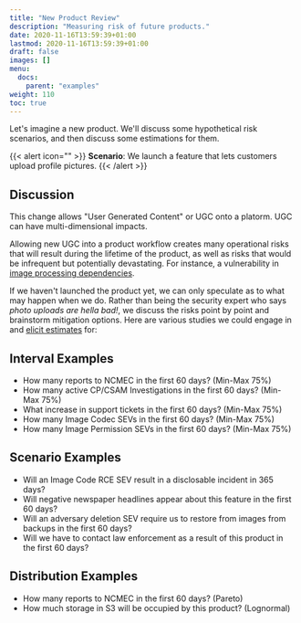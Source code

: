 ```yaml
---
title: "New Product Review"
description: "Measuring risk of future products."
date: 2020-11-16T13:59:39+01:00
lastmod: 2020-11-16T13:59:39+01:00
draft: false
images: []
menu:
  docs:
    parent: "examples"
weight: 110
toc: true
---
```


Let's imagine a new product. We'll discuss some hypothetical risk scenarios, and then discuss some estimations for them.


{{< alert icon="" >}}
**Scenario**:
We launch a feature that lets customers upload profile pictures. 
{{< /alert >}}

## Discussion 
This change allows "User Generated Content" or UGC onto a platorm. UGC can have multi-dimensional impacts.

Allowing new UGC into a product workflow creates many operational risks that will result during the lifetime of the product, as well as risks that would be infrequent but potentially devastating. For instance, a vulnerability in [image processing dependencies](https://imagetragick.com/). 

If we haven't launched the product yet, we can only speculate as to what may happen when we do. Rather than being the security expert who says *photo uploads are hella bad!*, we discuss the risks point by point and brainstorm mitigation options. Here are various studies we could engage in and [elicit estimates](/docs/estimation/expert-elicitation) for:

## Interval Examples

- How many reports to NCMEC in the first 60 days? (Min-Max 75%)
- How many active CP/CSAM Investigations in the first 60 days? (Min-Max 75%)
- What increase in support tickets in the first 60 days? (Min-Max 75%)
- How many Image Codec SEVs in the first 60 days? (Min-Max 75%)
- How many Image Permission SEVs in the first 60 days? (Min-Max 75%)

## Scenario Examples
- Will an Image Code RCE SEV result in a disclosable incident in 365 days?
- Will negative newspaper headlines appear about this feature in the first 60 days?
- Will an adversary deletion SEV require us to restore from images from backups in the first 60 days?
- Will we have to contact law enforcement as a result of this product in the first 60 days?

## Distribution Examples
- How many reports to NCMEC in the first 60 days? (Pareto)
- How much storage in S3 will be occupied by this product? (Lognormal)
